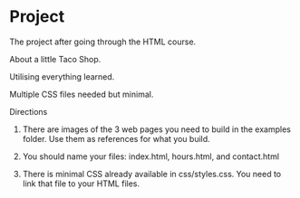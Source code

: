 # Project

The project after going through the HTML course.

About a little Taco Shop.

Utilising everything learned.

Multiple CSS files needed but minimal.

Directions

1. There are images of the 3 web pages you need to build in the examples folder. Use them as references for what you build.

2. You should name your files: index.html, hours.html, and contact.html

3. There is minimal CSS already available in css/styles.css. You need to link that file to your HTML files.


